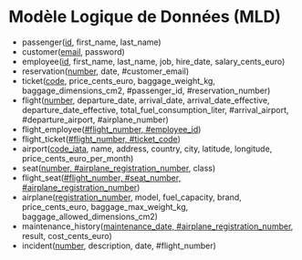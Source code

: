 # Modèle Logique de Données (MLD)

- passenger(<u>id</u>, first_name, last_name)
- customer(<u>email</u>, password)
- employee(<u>id</u>, first_name, last_name, job, hire_date, salary_cents_euro)
- reservation(<u>number</u>, date, #customer_email)
- ticket(<u>code</u>, price_cents_euro, baggage_weight_kg, baggage_dimensions_cm2, #passenger_id, #reservation_number)
- flight(<u>number</u>, departure_date, arrival_date, arrival_date_effective, departure_date_effective, total_fuel_consumption_liter, #arrival_airport, #departure_airport, #airplane_number)
- flight_employee(<u>#flight_number, #employee_id</u>)
- flight_ticket(<u>#flight_number, #ticket_code</u>)
- airport(<u>code_iata</u>, name, address, country, city, latitude, longitude, price_cents_euro_per_month)
- seat(<u>number, #airplane_registration_number</u>, class)
- flight_seat(<u>#flight_number, #seat_number, #airplane_registration_number</u>)
- airplane(<u>registration_number</u>, model, fuel_capacity, brand, price_cents_euro, baggage_max_weight_kg, baggage_allowed_dimensions_cm2)
- maintenance_history(<u>maintenance_date, #airplane_registration_number</u>, result, cost_cents_euro)
- incident(<u>number</u>, description, date, #flight_number)
